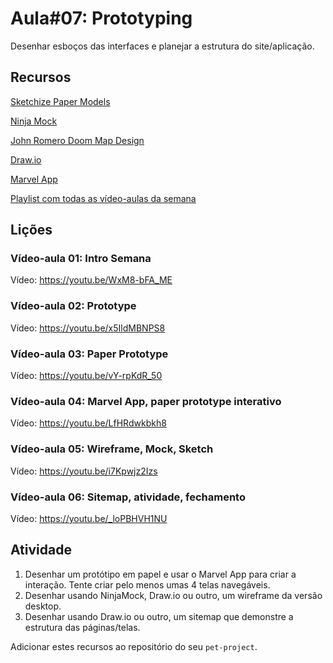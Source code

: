 # Aula#07: Prototyping

Desenhar esboços das interfaces e planejar a estrutura do site/aplicação.

## Recursos

[Sketchize Paper Models](https://www.sketchize.com/)

[Ninja Mock](https://ninjamock.com/)

[John Romero Doom Map Design](https://twitter.com/romero/status/989080403674791936)

[Draw.io](https://draw.io/)

[Marvel App](https://marvelapp.com/apps)

[Playlist com todas as vídeo-aulas da semana](https://www.youtube.com/playlist?list=PLLkaWLH9A_QWqVTNQHL_NTo4vi_-4Uz-b)

## Lições

### Vídeo-aula 01: Intro Semana

Vídeo: <https://youtu.be/WxM8-bFA_ME>

### Vídeo-aula 02: Prototype

Vídeo: <https://youtu.be/x5IldMBNPS8>

### Vídeo-aula 03: Paper Prototype

Vídeo: <https://youtu.be/vY-rpKdR_50>

### Vídeo-aula 04: Marvel App, paper prototype interativo

Vídeo: <https://youtu.be/LfHRdwkbkh8>

### Vídeo-aula 05: Wireframe, Mock, Sketch

Vídeo: <https://youtu.be/i7Kpwjz2Izs>

### Vídeo-aula 06: Sitemap, atividade, fechamento

Vídeo: <https://youtu.be/_loPBHVH1NU>

## Atividade

1. Desenhar um protótipo em papel e usar o Marvel App para criar a interação. Tente criar pelo menos umas 4 telas navegáveis.
2. Desenhar usando NinjaMock, Draw.io ou outro, um wireframe da versão desktop.
3. Desenhar usando Draw.io ou outro, um sitemap que demonstre a estrutura das páginas/telas.

Adicionar estes recursos ao repositório do seu `pet-project`.
